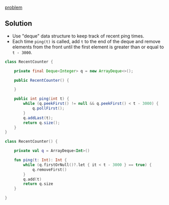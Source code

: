 [problem](https://leetcode.com/problems/number-of-recent-calls/)


## Solution
- Use "deque" data structure to keep track of recent ping times.
- Each time `ping(t)` is called, add `t` to the end of the  deque  and remove elements from the front  until the  first element is greater than or  equal to `t - 3000`.


```java
class RecentCounter {

    private final Deque<Integer> q = new ArrayDeque<>();

    public RecentCounter() {

    }

    public int ping(int t) {
        while (q.peekFirst() != null && q.peekFirst() < t - 3000) {
            q.pollFirst();
        }
        q.addLast(t);
        return q.size();
    }
}
```

```kotlin
class RecentCounter() {

    private val q = ArrayDeque<Int>()

    fun ping(t: Int): Int {
        while (q.firstOrNull()?.let { it < t - 3000 } == true) {
            q.removeFirst()
        }
        q.add(t)
        return q.size
    }

}
```
